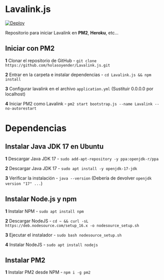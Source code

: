 # Lavalink.js

<a href="https://heroku.com/deploy?template=https://github.com/holasoyender/Lavalink.js">
    <img src="https://www.herokucdn.com/deploy/button.svg" alt="Deploy">
</a>

Repositorio para iniciar Lavalink en **PM2**, **Heroku**, etc...

## Iniciar con PM2

**1** Clonar el repositorio de GitHub - ```git clone https://github.com/holasoyender/Lavalink.js.git```

**2** Entrar en la carpeta e instalar dependencias - ```cd Lavalink.js && npm install```

**3** Configurar lavalink en el archivo `application.yml` (Sustituir 0.0.0.0 por localhost)

**4** Iniciar PM2 como Lavalink - ```pm2 start bootstrap.js --name Lavalink --no-autorestart```

# Dependencias

## Instalar Java JDK 17 en Ubuntu

**1** Descargar Java JDK 17 - ```sudo add-apt-repository -y ppa:openjdk-r/ppa```

**2** Descargar Java JDK 17 - ```sudo apt install -y openjdk-17-jdk```

**3** Verificar la instalación - ```java --version``` (Debería de devolver `openjdk version "17" ...`)

## Instalar Node.js y npm

**1** Instalar NPM - ```sudo apt install npm```

**2** Descargar NodeJS - ```cd ~ && curl -sL https://deb.nodesource.com/setup_16.x -o nodesource_setup.sh```

**3** Ejecutar el instalador - ```sudo bash nodesource_setup.sh```

**4** Instalar NodeJS - ```sudo apt install nodejs```

## Instalar PM2 

**1** Instalar PM2 desde NPM - ```npm i -g pm2```
